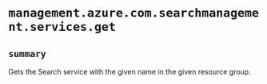 # `management.azure.com.searchmanagement.services.get`

## `summary`
Gets the Search service with the given name in the given resource group.


